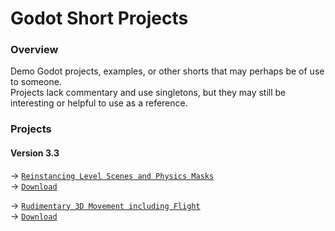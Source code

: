 # Godot Short Projects
### Overview
Demo Godot projects, examples, or other shorts that may perhaps be of use to someone.  
Projects lack commentary and use singletons, but they may still be interesting or helpful to use as a reference.
### Projects
#### Version 3.3
→ [`Reinstancing Level Scenes and Physics Masks`](https://github.com/Yuminous/Godot-Shorts/tree/main/3.3%20%E2%86%92%20Reinstancing%20Levels%20and%20Physics%20Masks)  
→ [`Download`](https://github.com/Yuminous/Godot-Shorts/raw/main/ZIP/3.3-ReinstancingLevelScenes-PhysicsMasks.zip)

→ [`Rudimentary 3D Movement including Flight`](https://github.com/Yuminous/Godot-Shorts/tree/main/3.3%20%E2%86%92%20Rudimentary%203D%20Movement%20incl.%20Flight)  
→ [`Download`](https://github.com/Yuminous/Godot-Shorts/raw/main/ZIP/3.3-Rudimentary3DMovementFlight.zip)

